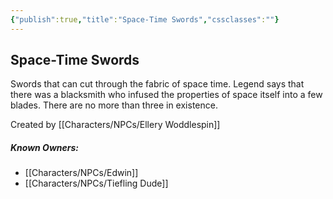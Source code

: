 ```yaml
---
{"publish":true,"title":"Space-Time Swords","cssclasses":""}
---
```



## Space-Time Swords

Swords that can cut through the fabric of space time. Legend says that there was a blacksmith who infused the properties of space itself into a few blades. There are no more than three in existence.

Created by [[Characters/NPCs/Ellery Woddlespin]]

##### Known Owners:

- [[Characters/NPCs/Edwin]]
- [[Characters/NPCs/Tiefling Dude]]
